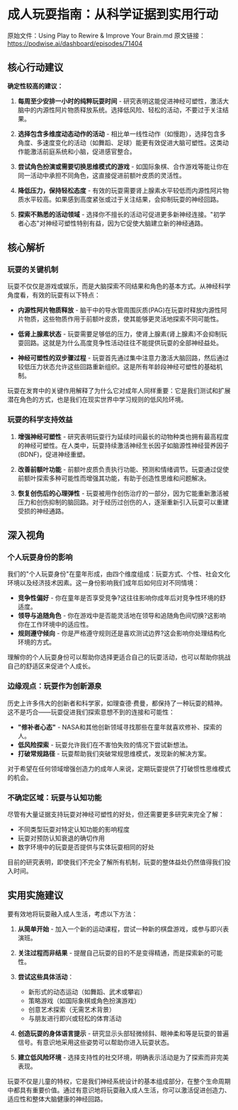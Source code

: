 # 成人玩耍指南：从科学证据到实用行动

原始文件：Using Play to Rewire & Improve Your Brain.md
原文链接：https://podwise.ai/dashboard/episodes/71404

## 核心行动建议

**确定性较高的建议：**

1. **每周至少安排一小时的纯粹玩耍时间** - 研究表明这能促进神经可塑性，激活大脑中的内源性阿片物质释放系统。选择低风险、轻松的活动，不要过于关注结果。

2. **选择包含多维度动态动作的活动** - 相比单一线性动作（如慢跑），选择包含多角度、多速度变化的活动（如舞蹈、足球）能更有效促进大脑可塑性。这类动作能激活前庭系统和小脑，促进感官整合。

3. **尝试角色扮演或需要切换思维模式的游戏** - 如国际象棋、合作游戏等能让你在同一活动中承担不同角色，这直接促进前额叶皮质的灵活性。

4. **降低压力，保持轻松态度** - 有效的玩耍需要肾上腺素水平较低而内源性阿片物质水平较高。如果感到高度紧张或过于关注结果，会抑制玩耍的神经回路。

5. **探索不熟悉的活动领域** - 选择你不擅长的活动可促进更多新神经连接。"初学者心态"对神经可塑性特别有益，因为它促使大脑建立新的神经通路。

## 核心解析

### 玩耍的关键机制

玩耍不仅仅是游戏或娱乐，而是大脑探索不同结果和角色的基本方式。从神经科学角度看，有效的玩耍有以下特点：

- **内源性阿片物质释放** - 脑干中的导水管周围灰质(PAG)在玩耍时释放内源性阿片物质，这些物质作用于前额叶皮质，使其能够更灵活地探索不同可能性。

- **低肾上腺素状态** - 玩耍需要足够低的压力，使肾上腺素(肾上腺素)不会抑制玩耍回路。这就是为什么高度竞争性活动往往不能提供玩耍的全部神经益处。

- **神经可塑性的双步骤过程** - 玩耍首先通过集中注意力激活大脑回路，然后通过较低压力状态允许这些回路重新组织。这是所有年龄段神经可塑性的基础机制。

玩耍在发育中的关键作用解释了为什么它对成年人同样重要：它是我们测试和扩展潜在角色的方式，也是我们在现实世界中学习规则的低风险环境。

### 玩耍的科学支持效益

1. **增强神经可塑性** - 研究表明玩耍行为延续时间最长的动物种类也拥有最高程度的神经可塑性。在人类中，玩耍持续激活神经生长因子如脑源性神经营养因子(BDNF)，促进神经重塑。

2. **改善前额叶功能** - 前额叶皮质负责执行功能、预测和情绪调节。玩耍通过促使前额叶探索多种可能性而增强其功能，有助于创造性思维和问题解决。

3. **恢复创伤后的心理弹性** - 玩耍被用作创伤治疗的一部分，因为它能重新激活被压力和创伤抑制的脑回路。对于经历过创伤的人，逐渐重新引入玩耍可以重建受损的神经通路。

## 深入视角

### 个人玩耍身份的影响

我们的"个人玩耍身份"在童年形成，由四个维度组成：玩耍方式、个性、社会文化环境以及经济技术因素。这一身份影响我们成年后如何应对不同情境：

- **竞争性偏好** - 你在童年是否享受竞争?这往往影响你成年后对竞争性环境的舒适度。
- **领导与追随角色** - 你在游戏中是否能灵活地在领导和追随角色间切换?这影响你在工作环境中的适应性。
- **规则遵守倾向** - 你是严格遵守规则还是喜欢测试边界?这会影响你处理结构化环境的方式。

理解你的个人玩耍身份可以帮助你选择更适合自己的玩耍活动，也可以帮助你挑战自己的舒适区来促进个人成长。

### 边缘观点：玩耍作为创新源泉

历史上许多伟大的创新者和科学家，如理查德·费曼，都保持了一种玩耍的精神。这不是巧合——玩耍促进我们探索意想不到的连接和可能性：

- **"修补者心态"** - NASA和其他创新领域寻找那些在童年就喜欢修补、探索的人。
- **低风险探索** - 玩耍允许我们在不害怕失败的情况下尝试新想法。
- **打破常规路径** - 玩耍帮助我们突破常规思维模式，发现新的解决方案。

对于希望在任何领域增强创造力的成年人来说，定期玩耍提供了打破惯性思维模式的机会。

### 不确定区域：玩耍与认知功能

尽管有大量证据支持玩耍对神经可塑性的好处，但还需要更多研究来完全了解：

- 不同类型玩耍对特定认知功能的影响程度
- 玩耍对预防认知衰退的确切作用
- 数字环境中的玩耍是否提供与实体玩耍相同的好处

目前的研究表明，即使我们不完全了解所有机制，玩耍的整体益处仍然值得我们投入时间。

## 实用实施建议

要有效地将玩耍融入成人生活，考虑以下方法：

1. **从简单开始** - 加入一个新的运动课程，尝试一种新的棋盘游戏，或参与即兴表演班。

2. **关注过程而非结果** - 提醒自己玩耍的目的不是变得精通，而是探索新的可能性。

3. **尝试这些具体活动**：
   - 新形式的动态运动（如舞蹈、武术或攀岩）
   - 策略游戏（如国际象棋或角色扮演游戏）
   - 创意艺术探索（无需艺术背景）
   - 与朋友进行即兴或轻松的体育活动

4. **创造玩耍的身体语言提示** - 研究显示头部轻微倾斜、眼神柔和等是玩耍的普遍信号。有意识地采用这些姿势可以帮助你进入玩耍状态。

5. **建立低风险环境** - 选择支持性的社交环境，明确表示活动是为了探索而非完美表现。

玩耍不仅是儿童的特权，它是我们神经系统设计的基本组成部分，在整个生命周期中都具有重要价值。通过有意识地将玩耍融入成人生活，你可以激活促进创造力、适应性和整体大脑健康的神经回路。
